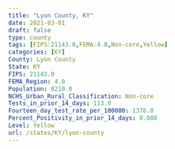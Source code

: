 ```yaml
---
title: "Lyon County, KY"
date: 2021-03-01
draft: false
type: county
tags: [FIPS:21143.0,FEMA:4.0,Non-core,Yellow]
categories: [KY]
County: Lyon County
State: KY
FIPS: 21143.0
FEMA_Region: 4.0
Population: 8210.0
NCHS_Urban_Rural_Classification: Non-core
Tests_in_prior_14_days: 113.0
Fourteen_day_test_rate_per_100000: 1376.0
Percent_Positivity_in_prior_14_days: 0.088
Level: Yellow
url: /states/KY/lyon-county
---
```



